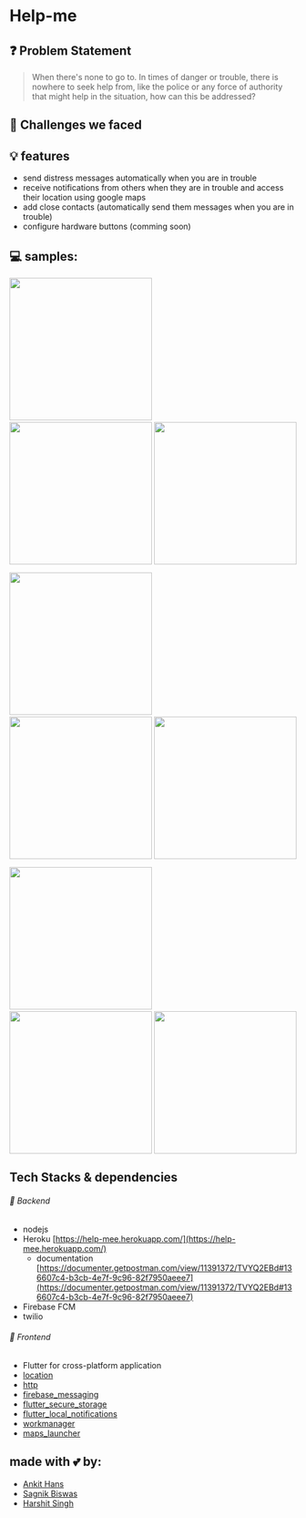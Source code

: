 # Help-me

<!-- <img src="https://github.com/ankithans/help-me/blob/main/mockups/WhatsApp%20Image%202020-11-08%20at%202.04.12%20PM.jpeg" width="700"> -->

## ❓ Problem Statement
> When there's none to go to. In times of danger or trouble, there is nowhere to seek help from, like the police or any force of authority that might help in the situation, how can this be addressed?

## 🤔 Challenges we faced
> 

## 💡 features
- send distress messages automatically when you are in trouble
- receive notifications from others when they are in trouble and access their location using google maps
- add close contacts (automatically send them messages when you are in trouble)
- configure hardware buttons (comming soon)

## 💻 samples:

<img src="https://github.com/ankithans/help-me/blob/main/mockups/1.jpeg" width="250"> &nbsp;&nbsp;&nbsp;&nbsp; <img src="https://github.com/ankithans/help-me/blob/main/mockups/2.jpeg" width="250" style="float:right"> &nbsp;&nbsp;&nbsp;&nbsp; &nbsp;&nbsp;&nbsp;&nbsp; <img src="https://github.com/ankithans/help-me/blob/main/mockups/3.jpeg" width="250">

<img src="https://github.com/ankithans/help-me/blob/main/mockups/3.1.jpeg" width="250"> &nbsp;&nbsp;&nbsp;&nbsp; <img src="https://github.com/ankithans/help-me/blob/main/mockups/4.jpeg" width="250" style="float:right"> &nbsp;&nbsp;&nbsp;&nbsp; &nbsp;&nbsp;&nbsp;&nbsp; <img src="https://github.com/ankithans/help-me/blob/main/mockups/5.jpeg" width="250">

<img src="https://github.com/ankithans/help-me/blob/main/mockups/6.jpeg" width="250"> &nbsp;&nbsp;&nbsp;&nbsp; <img src="https://github.com/ankithans/help-me/blob/main/mockups/7.jpeg" width="250" style="float:right"> &nbsp;&nbsp;&nbsp;&nbsp; &nbsp;&nbsp;&nbsp;&nbsp; <img src="https://github.com/ankithans/help-me/blob/main/mockups/8.jpeg" width="250">



## Tech Stacks & dependencies
###### 🤖 Backend
- nodejs
- Heroku [https://help-mee.herokuapp.com/](https://help-mee.herokuapp.com/)
  - documentation [https://documenter.getpostman.com/view/11391372/TVYQ2EBd#136607c4-b3cb-4e7f-9c96-82f7950aeee7](https://documenter.getpostman.com/view/11391372/TVYQ2EBd#136607c4-b3cb-4e7f-9c96-82f7950aeee7)
- Firebase FCM
- twilio

###### 🌟 Frontend
- Flutter for cross-platform application
- [location](https://pub.dev/packages/location)    
- [http](https://pub.dev/packages/http)
- [firebase_messaging](https://pub.dev/packages/firebase_messaging)
- [flutter_secure_storage](https://pub.dev/packages/flutter_secure_storage)
- [flutter_local_notifications](https://pub.dev/packages/flutter_local_notifications)
- [workmanager](https://pub.dev/packages/workmanager)
- [maps_launcher](https://pub.dev/packages/maps_launcher)

## made with 💕 by: 
- [Ankit Hans](https://github.com/ankithans)
- [Sagnik Biswas](https://github.com/sbiswas2209)
- [Harshit Singh](https://github.com/HarshitSingh27)
